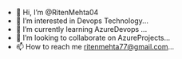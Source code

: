 - 👋 Hi, I’m @RitenMehta04
- 👀 I’m interested in Devops Technology...
- 🌱 I’m currently learning AzureDevops ...
- 💞️ I’m looking to collaborate on AzureProjects...
- 📫 How to reach me ritenmehta77@gmail.com...

<!---
RitenMehta04/RitenMehta04 is a ✨ special ✨ repository because its `README.md` (this file) appears on your GitHub profile.
You can click the Preview link to take a look at your changes.
--->
